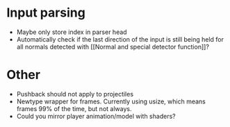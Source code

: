 # Input parsing
- Maybe only store index in parser head
- Automatically check if the last direction of the input is still being held for all normals detected with [[Normal and special detector function]]?

# Other
- Pushback should not apply to projectiles
- Newtype wrapper for frames. Currently using usize, which means frames 99% of the time, but not always.
- Could you mirror player animation/model with shaders?